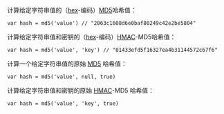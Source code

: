 计算给定字符串值的（[hex](https://en.wikipedia.org/wiki/Hexadecimal)-编码）[MD5](https://en.wikipedia.org/wiki/MD5)哈希值：

```
var hash = md5('value') // "2063c1608d6e0baf80249c42e2be5804"
```

计算给定字符串值和密钥的（[hex](https://en.wikipedia.org/wiki/Hexadecimal)-编码）[HMAC](https://en.wikipedia.org/wiki/HMAC)-MD5哈希值：

```
var hash = md5('value', 'key') // "01433efd5f16327ea4b31144572c67f6"
```

计算一个给定字符串值的原始 [MD5](https://en.wikipedia.org/wiki/MD5) 哈希值：

```
var hash = md5('value', null, true)
```

计算给定字符串值和密钥的原始 [HMAC](https://en.wikipedia.org/wiki/HMAC)-MD5 哈希值：

```
var hash = md5('value', 'key', true)
```